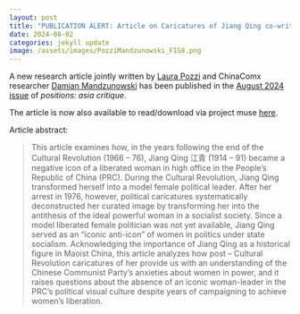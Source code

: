 ```yaml
---
layout: post
title: "PUBLICATION ALERT: Article on Caricatures of Jiang Qing co-written by Damian Mandzunowski"
date: 2024-08-02
categories: jekyll update
image: /assets/images/PozziMandzunowski_FIG8.png
---
```


A new research article jointly written by [Laura Pozzi](https://crsm.uw.edu.pl/staff/dr-laura-pozzi/) and ChinaComx researcher [Damian Mandzunowski](https://www.researchgate.net/profile/Damian-Mandzunowski) has been published in the [August 2024 issue](https://read.dukeupress.edu/positions/article-abstract/32/3/539/389998/Jiang-Qing-the-Iconic-Anti-icon-Visual-Dissection?redirectedFrom=fulltext) of *positions: asia critique*. 

The article is now also available to read/download via project muse [here](https://muse.jhu.edu/pub/4/article/934949).

Article abstract:

> This article examines how, in the years following the end of the Cultural Revolution (1966 – 76), Jiang Qing 江青 (1914 – 91) became a negative icon of a liberated woman in high office in the People’s Republic of China (PRC). During the Cultural Revolution, Jiang Qing transformed herself into a model female political leader. After her arrest in 1976, however, political caricatures systematically deconstructed her curated image by transforming her into the antithesis of the ideal powerful woman in a socialist society. Since a model liberated female politician was not yet available, Jiang Qing served as an “iconic anti-icon” of women in politics under state socialism. Acknowledging the importance of Jiang Qing as a historical figure in Maoist China, this article analyzes how post – Cultural Revolution caricatures of her provide us with an understanding of the Chinese Communist Party’s anxieties about women in power, and it raises questions about the absence of an iconic woman-leader in the PRC’s political visual culture despite years of campaigning to achieve women’s liberation.
